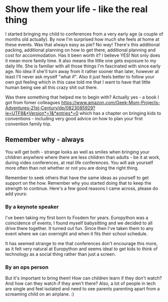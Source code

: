 # Show them your life - like the real thing

I started bringing my child to conferences from a very early age (a couple of
months old actually). By now I'm surprised how much she feels at home at these
events. Was that always easy as pie? No way! There's this additional packing,
additional planning on how to get there, additional planning and cost for
accommodation. Has it been worth it? I believe YES! Not only does it mean more
family time. It also means the little one gets exposure to my daily life. She is
familiar with all those things I'm fascinated with since early age. No idea if
she'll turn away from it rather sooner than later, however at least I'll never
ask myself "what if". Also it just feels better to follow your own gut feeling
which in this case told me that I want to have that little human being see all
this crazy shit out there.

Was there something that helped me to begin with? Actually yes - a book I got
from fomer colleagues
https://www.amazon.com/Geek-Mom-Projects-Adventures-21st-Century/dp/0823085929?ie=UTF8&*Version*=1&*entries*=0
which has a chapter on bringing kids to conventions - including very good advice
on how to plan your first convention family trip.

## Remember why - always

You will get both - strange looks as well as smiles when bringing your children
anywhere where there are less children than adults - be it at work, during video
conferences, at real life conferences. You will ask yourself more often than not
whether or not you are doing the right thing.

Remember to seek others that have the same ideas as yourself to get support on
the how. Remember why you started doing that to keep the strength to continue.
Here's a few good reasons I came across, please do add yours:

### By a keynote speaker

I've been taking my first born to Fosdem for years. Europython was a coincidence
of events; I found myself babysitting and we decided to all drive there
together. It turned out fun. Since then I've taken them to any event where we
can overnight and when it fits their school schedule.

It has seemed strange to me that conferences don't encourage this more, as it
felt very natural at Europython and seems ideal to get kids to think of
technology as a social thing rather than just a screen.


### By an ops person

But it's important to bring them! How can children learn if they don't watch?
And how can they watch if they aren't there? Also, a lot of people in tech are
single and feel isolated and need to see parents parenting apart from a
screaming child on an airplane. :)

